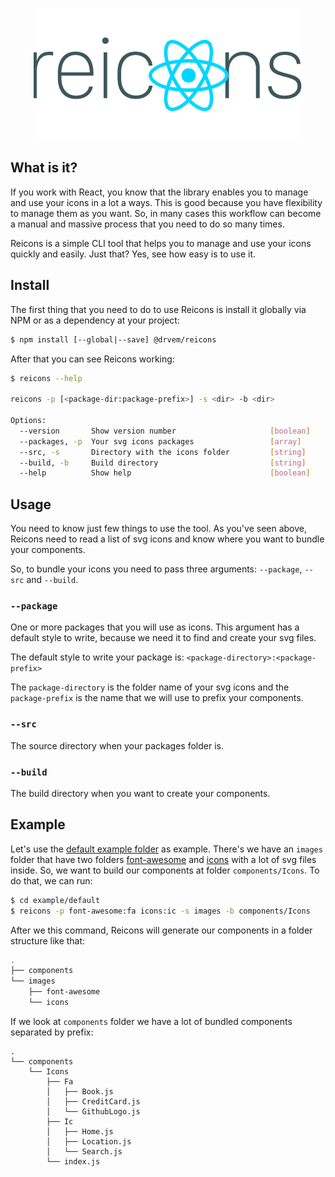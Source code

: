 <p align="center"><img src="./resources/logo.png" title="Reicons" /></p>

## What is it?

If you work with React, you know that the library enables you to manage and use your icons in a lot a ways. This is good because you have flexibility to manage them as you want. So, in many cases this workflow can become a manual and massive process that you need to do so many times.

Reicons is a simple CLI tool that helps you to manage and use your icons quickly and easily. Just that? Yes, see how easy is to use it.

## Install

The first thing that you need to do to use Reicons is install it globally via NPM or as a dependency at your project:

```bash
$ npm install [--global|--save] @drvem/reicons
```

After that you can see Reicons working:

```bash
$ reicons --help

reicons -p [<package-dir:package-prefix>] -s <dir> -b <dir>

Options:
  --version       Show version number                     [boolean]
  --packages, -p  Your svg icons packages                 [array]
  --src, -s       Directory with the icons folder         [string]
  --build, -b     Build directory                         [string]
  --help          Show help                               [boolean]
```

## Usage

You need to know just few things to use the tool. As you've seen above, Reicons need to read a list of svg icons and know where you want to bundle your components.

So, to bundle your icons you need to pass three arguments: `--package`, `--src` and `--build`.

### `--package`

One or more packages that you will use as icons. This argument has a default style to write, because we need it to find and create your svg files.

The default style to write your package is: `<package-directory>:<package-prefix>`

The `package-directory` is the folder name of your svg icons and the `package-prefix` is the name that we will use to prefix your components.

### `--src`

The source directory when your packages folder is.

### `--build`

The build directory when you want to create your components.

## Example

Let's use the [default example folder](./example/default) as example. There's we have an `images` folder that have two folders [font-awesome](./example/default/font-awesome) and [icons](./example/default/icons) with a lot of svg files inside. So, we want to build our components at folder `components/Icons`. To do that, we can run:

```bash
$ cd example/default
$ reicons -p font-awesome:fa icons:ic -s images -b components/Icons
```

After we this command, Reicons will generate our components in a folder structure like that:

```bash
.
├── components
└── images
    ├── font-awesome
    └── icons
```

If we look at `components` folder we have a lot of bundled components separated by prefix:

```bash.
.
└── components
    └── Icons
        ├── Fa
        │   ├── Book.js
        │   ├── CreditCard.js
        │   └── GithubLogo.js
        ├── Ic
        │   ├── Home.js
        │   ├── Location.js
        │   └── Search.js
        └── index.js
```
